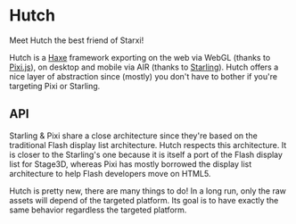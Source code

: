 # Hutch
Meet Hutch the best friend of Starxi!

Hutch is a [Haxe](http://haxe.org/) framework exporting on the web via WebGL (thanks to [Pixi.js](http://www.pixijs.com/)), on desktop and mobile via AIR (thanks to [Starling](http://gamua.com/starling/)). Hutch offers a nice layer of abstraction since (mostly) you don't have to bother if you're targeting Pixi or Starling.

## API
Starling & Pixi share a close architecture since they're based on the traditional Flash display list architecture. Hutch respects this architecture. It is closer to the Starling's one because it is itself a port of the Flash display list for Stage3D, whereas Pixi has mostly borrowed the display list architecture to help Flash developers move on HTML5.

Hutch is pretty new, there are many things to do! In a long run, only the raw assets will depend of the targeted platform. Its goal is to have exactly the same behavior regardless the targeted platform.
